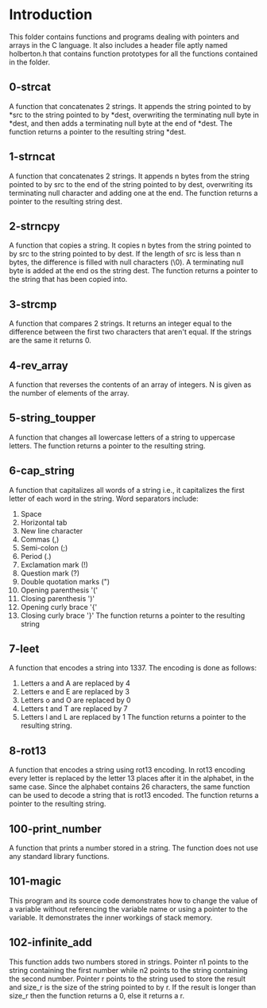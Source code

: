 # Introduction

This folder contains functions and programs dealing with pointers and arrays in
the C language. It also includes a header file aptly named holberton.h
that contains function prototypes for all the functions contained in the folder.

## 0-strcat

A function that concatenates 2 strings. It appends the string pointed to by *src
to the string pointed to by *dest, overwriting the terminating null byte in
*dest, and then adds a terminating null byte at the end of *dest.
The function returns a pointer to the resulting string *dest.

## 1-strncat

A function that concatenates 2 strings. It appends n bytes from the string
pointed to by src to the end of the string pointed to by dest, overwriting its
terminating null character and adding one at the end.
The function returns a pointer to the resulting string dest.

## 2-strncpy

A function that copies a string. It copies n bytes from the string pointed to
by src to the string pointed to by dest. If the length of src is less than n
bytes, the difference is filled with null characters (\0). A terminating null
byte is added at the end os the string dest.
The function returns a pointer to the string that has been copied into.

## 3-strcmp

A function that compares 2 strings. It returns an integer equal to the difference
between the first two characters that aren't equal. If the strings are the same
it returns 0.

## 4-rev_array

A function that reverses the contents of an array of integers. N is given as the
number of elements of the array.

## 5-string_toupper

A function that changes all lowercase letters of a string to uppercase letters.
The function returns a pointer to the resulting string.

## 6-cap_string

A function that capitalizes all words of a string i.e., it capitalizes the
first letter of each word in the string. Word separators include:
1. Space
2. Horizontal tab
3. New line character
4. Commas (,)
5. Semi-colon (;)
6. Period (.)
7. Exclamation mark (!)
8. Question mark (?)
9. Double quotation marks (\")
10. Opening parenthesis '('
11. Closing parenthesis ')'
12. Opening curly brace '{'
13. Closing curly brace '}'
The function returns a pointer to the resulting string

## 7-leet

A function that encodes a string into 1337. The encoding is done as follows:
1. Letters a and A are replaced by 4
2. Letters e and E are replaced by 3
3. Letters o and O are replaced by 0
4. Letters t and T are replaced by 7
5. Letters l and L are replaced by 1
The function returns a pointer to the resulting string.

## 8-rot13

A function that encodes a string using rot13 encoding. In rot13 encoding every
letter is replaced by the letter 13 places after it in the alphabet,
in the same case. Since the alphabet contains 26 characters, the same function
can be used to decode a string that is rot13 encoded.
The function returns a pointer to the resulting string.

## 100-print_number

A function that prints a number stored in a string. The function does not use
any standard library functions.

## 101-magic

This program and its source code demonstrates how to change the value of a
variable without referencing the variable name or using a pointer to the
variable. It demonstrates the inner workings of stack memory.

## 102-infinite_add

This function adds two numbers stored in strings. Pointer n1 points to the
string containing the first number while n2 points to the string containing
the second number. Pointer r points to the string used to store the result
and size_r is the size of the string pointed to by r. If the result is longer
than size_r then the function returns a 0, else it returns a r.
